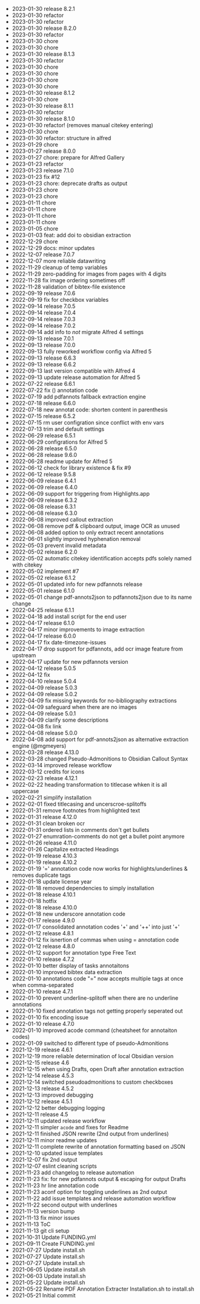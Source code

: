 - 2023-01-30	release 8.2.1
- 2023-01-30	refactor
- 2023-01-30	refactor
- 2023-01-30	release 8.2.0
- 2023-01-30	refactor
- 2023-01-30	chore
- 2023-01-30	chore
- 2023-01-30	release 8.1.3
- 2023-01-30	refactor
- 2023-01-30	chore
- 2023-01-30	chore
- 2023-01-30	chore
- 2023-01-30	chore
- 2023-01-30	release 8.1.2
- 2023-01-30	chore
- 2023-01-30	release 8.1.1
- 2023-01-30	refactor
- 2023-01-30	release 8.1.0
- 2023-01-30	refactor! (removes manual citekey entering)
- 2023-01-30	chore
- 2023-01-30	refactor: structure in alfred
- 2023-01-29	chore
- 2023-01-27	release 8.0.0
- 2023-01-27	chore: prepare for Alfred Gallery
- 2023-01-23	refactor
- 2023-01-23	release 7.1.0
- 2023-01-23	fix #12
- 2023-01-23	chore: deprecate drafts as output
- 2023-01-23	chore
- 2023-01-23	chore
- 2023-01-11	chore
- 2023-01-11	chore
- 2023-01-11	chore
- 2023-01-11	chore
- 2023-01-05	chore
- 2023-01-03	feat: add doi to obsidian extraction
- 2022-12-29	chore
- 2022-12-29	docs: minor updates
- 2022-12-07	release 7.0.7
- 2022-12-07	more reliable datawriting
- 2022-11-29	cleanup of temp variables
- 2022-11-29	zero-padding for images from pages with 4 digits
- 2022-11-28	fix image ordering sometimes off
- 2022-11-28	validation of bibtex-file existence
- 2022-09-19	release 7.0.6
- 2022-09-19	fix for checkbox variables
- 2022-09-14	release 7.0.5
- 2022-09-14	release 7.0.4
- 2022-09-14	release 7.0.3
- 2022-09-14	release 7.0.2
- 2022-09-14	add info to _not_ migrate Alfred 4 settings
- 2022-09-13	release 7.0.1
- 2022-09-13	release 7.0.0
- 2022-09-13	fully reworked workflow config via Alfred 5
- 2022-09-13	release 6.6.3
- 2022-09-13	release 6.6.2
- 2022-09-13	last version compatible with Alfred 4
- 2022-09-13	update release automation for Alfred 5
- 2022-07-22	release 6.6.1
- 2022-07-22	fix () annotation code
- 2022-07-19	add pdfannots fallback extraction engine
- 2022-07-18	release 6.6.0
- 2022-07-18	new annotat code: shorten content in parenthesis
- 2022-07-15	release 6.5.2
- 2022-07-15	rm user configration since conflict with env vars
- 2022-07-13	trim and default settings
- 2022-06-29	release 6.5.1
- 2022-06-29	configrations for Alfred 5
- 2022-06-28	release 6.5.0
- 2022-06-28	release 9.6.0
- 2022-06-28	readme update for Alfred 5
- 2022-06-12	check for library existence & fix #9
- 2022-06-12	release 9.5.8
- 2022-06-09	release 6.4.1
- 2022-06-09	release 6.4.0
- 2022-06-09	support for triggering from Highlights.app
- 2022-06-09	release 6.3.2
- 2022-06-08	release 6.3.1
- 2022-06-08	release 6.3.0
- 2022-06-08	improved callout extraction
- 2022-06-08	remove pdf & clipboard output, image OCR as unused
- 2022-06-08	added option to only extract recent annotations
- 2022-06-01	slightly improved hyphenation removal
- 2022-05-03	prevent invalid metadata
- 2022-05-02	release 6.2.0
- 2022-05-02	automatic citekey identification accepts pdfs solely named with citekey
- 2022-05-02	implement #7
- 2022-05-02	release 6.1.2
- 2022-05-01	updated info for new pdfannots release
- 2022-05-01	release 6.1.0
- 2022-05-01	change pdf-annots2json to pdfannots2json due to its name change
- 2022-04-25	release 6.1.1
- 2022-04-18	add install script for the end user
- 2022-04-17	release 6.1.0
- 2022-04-17	minor improvements to image extraction
- 2022-04-17	release 6.0.0
- 2022-04-17	fix date-timezone-issues
- 2022-04-17	drop support for pdfannots, add ocr image feature from upstream
- 2022-04-17	update for new pdfannots version
- 2022-04-12	release 5.0.5
- 2022-04-12	fix
- 2022-04-10	release 5.0.4
- 2022-04-09	release 5.0.3
- 2022-04-09	release 5.0.2
- 2022-04-09	fix missing keywords for no-bibliography extractions
- 2022-04-09	safeguard when there are no images
- 2022-04-09	release 5.0.1
- 2022-04-09	clarify some descriptions
- 2022-04-08	fix link
- 2022-04-08	release 5.0.0
- 2022-04-08	add support for pdf-annots2json as alternative extraction engine (@mgmeyers)
- 2022-03-28	release 4.13.0
- 2022-03-28	changed Pseudo-Admonitions to Obsidian Callout Syntax
- 2022-03-14	improved release workflow
- 2022-03-12	credits for icons
- 2022-02-23	release 4.12.1
- 2022-02-22	heading transformation to titlecase whken it is all uppercase
- 2022-02-21	simplify installation
- 2022-02-01	fixed titlecasing and uncerscroe-splitoffs
- 2022-01-31	remove footnotes from highlighted text
- 2022-01-31	release 4.12.0
- 2022-01-31	clean broken ocr
- 2022-01-31	ordered lists in comments don't get bullets
- 2022-01-27	enumration-comments do not get a bullet point anymore
- 2022-01-26	release 4.11.0
- 2022-01-26	Capitalize extracted Headings
- 2022-01-19	release 4.10.3
- 2022-01-19	release 4.10.2
- 2022-01-19	'=' annotation code now works for highlights/underlines & removes duplicate tags
- 2022-01-18	update license year
- 2022-01-18	removed dependencies to simply installation
- 2022-01-18	release 4.10.1
- 2022-01-18	hotfix
- 2022-01-18	release 4.10.0
- 2022-01-18	new underscore annotation code
- 2022-01-17	release 4.9.0
- 2022-01-17	consolidated annotation codes '+' and '++' into just '+'
- 2022-01-12	release 4.8.1
- 2022-01-12	fix isnertion of commas when using = annotation code
- 2022-01-12	release 4.8.0
- 2022-01-12	support for annotation type Free Text
- 2022-01-10	release 4.7.2
- 2022-01-10	better display of tasks annotaitons
- 2022-01-10	improved bibtex data extraction
- 2022-01-10	annotations code "=" now accepts multiple tags at once when comma-separated
- 2022-01-10	release 4.7.1
- 2022-01-10	prevent underline-splitoff when there are no underline annotations
- 2022-01-10	fixed annotation tags not getting properly seperated out
- 2022-01-10	fix encoding issue
- 2022-01-10	release 4.7.0
- 2022-01-10	improved acode command (cheatsheet for annotaiton codes)
- 2022-01-09	switched to different type of pseudo-Admonitions
- 2021-12-19	release 4.6.1
- 2021-12-19	more reliable determination of local Obsidian version
- 2021-12-15	release 4.6
- 2021-12-15	when using Drafts, open Draft after annotation extraction
- 2021-12-14	release 4.5.3
- 2021-12-14	switched pseudoadmonitions to custom checkboxes
- 2021-12-13	release 4.5.2
- 2021-12-13	improved debugging
- 2021-12-12	release 4.5.1
- 2021-12-12	better debugging logging
- 2021-12-11	release 4.5
- 2021-12-11	updated release workflow
- 2021-12-11	simpler `acode` and fixes for Readme
- 2021-12-11	finished JSON rewrite (2nd output from underlines)
- 2021-12-11	minor readme updates
- 2021-12-11	complete rewrite of annotation formatting based on JSON
- 2021-12-10	updated issue templates
- 2021-12-07	fix 2nd output
- 2021-12-07	eslint cleaning scripts
- 2021-11-23	add changelog to release automation
- 2021-11-23	fix: for new pdfannots output & escaping for output Drafts
- 2021-11-23	hr line annotation code
- 2021-11-23	aconf option for toggling underlines as 2nd output
- 2021-11-22	add issue templates and release automation workflow
- 2021-11-22	second output with underlines
- 2021-11-13	version bump
- 2021-11-13	fix minor issues
- 2021-11-13	ToC
- 2021-11-13	git cli setup
- 2021-10-31	Update FUNDING.yml
- 2021-09-11	Create FUNDING.yml
- 2021-07-27	Update install.sh
- 2021-07-27	Update install.sh
- 2021-07-27	Update install.sh
- 2021-06-05	Update install.sh
- 2021-06-03	Update install.sh
- 2021-05-22	Update install.sh
- 2021-05-22	Rename PDF Annotation Extracter Installation.sh to install.sh
- 2021-05-21	Initial commit
